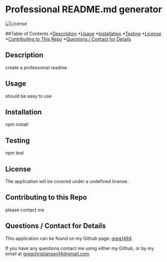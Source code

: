 # Professional README.md generator
  ![License](https://img.shields.io/badge/License-undefined--blue)

  ##Table of Contents
  *[Description](#description)
  *[Usage](#usage)
  *[Installation](#installation)
  *[Testing](#testing)
  *[License](#license)
  *[Contributing to This Repo](#contributefaq)
  *[Questions / Contact for Details](#questions)

  <a name='description'></a>
  ## Description
  create a professional readme

  <a name='usefaq'></a>
  ## Usage
  should be easy to use 

  <a name='install'></a>
  ## Installation
  npm install

  <a name='test'></a>
  ## Testing
  npm test

  <a name='license'></a>
  ## License
  The application will be covered under a undefined license.

  <a name='contributefaq'></a>
  ## Contributing to this Repo
  please contact me

  <a name='questions'></a>
  ## Questions / Contact for Details
  This application can be found on my Github page: [greg1494](https://github.com/greg1494).

  If you have any questions contact me using either my Github, or by my email at [gregchristiansen14@gmail.com](gregchristiansen14@gmail.com).
  
